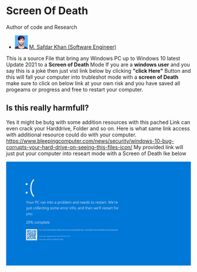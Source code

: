 # Screen Of Death
Author of code and Research
  - <img src="https://raw.githubusercontent.com/msafdarkhan/GPT3WithQuran/main/Images/My%20Images/Muhammad-Safdar-Khan.jpg" width="35px"> [M. Safdar Khan (Software Engineer)](https://twitter.com/theSafdarKhan)

This is a source File that bring any Windows PC up to Windows 10 latest Update 2021 to a **Screen of Death** Mode
If you are a **windows user** and you say this is a joke then just vist link below by clicking **"click Here"** Button and this will fall your computer into trubleshot mode with a **screen of Death** make sure to click on below link at your own risk and you have saved all progeams or progress and free to restart your computer.
<!--
<p align="center">
  file://./GLOBALROOT/Device/ConDrv/KernelConnect
   <a href="file:\\.\globalroot\device\condrv\kernelconnect" target="_blank"><img src="./images/click-here-button.png" width="250"/></a>
</p>
`file://./GLOBALROOT/Device/ConDrv/KernelConnect`

<p align="center">
   <a href="https://www.safdarkhan.ml/research/ScreenOfDeath.php" target="_blank"><img src="./images/click-here-button.png" width="250"/></a>
</p>
-->


## Is this really harmfull?
Yes it might be butg with some addition resources with this pached Link can even crack your Harddrive, Folder and so on. Here is what same link access with additional resource could do with your computer. https://www.bleepingcomputer.com/news/security/windows-10-bug-corrupts-your-hard-drive-on-seeing-this-files-icon/
My provided link will just put your computer into researt mode with a Screen of Death lke below

![Screen of Death](./images/1200px-Bsodwindows10.png) 
